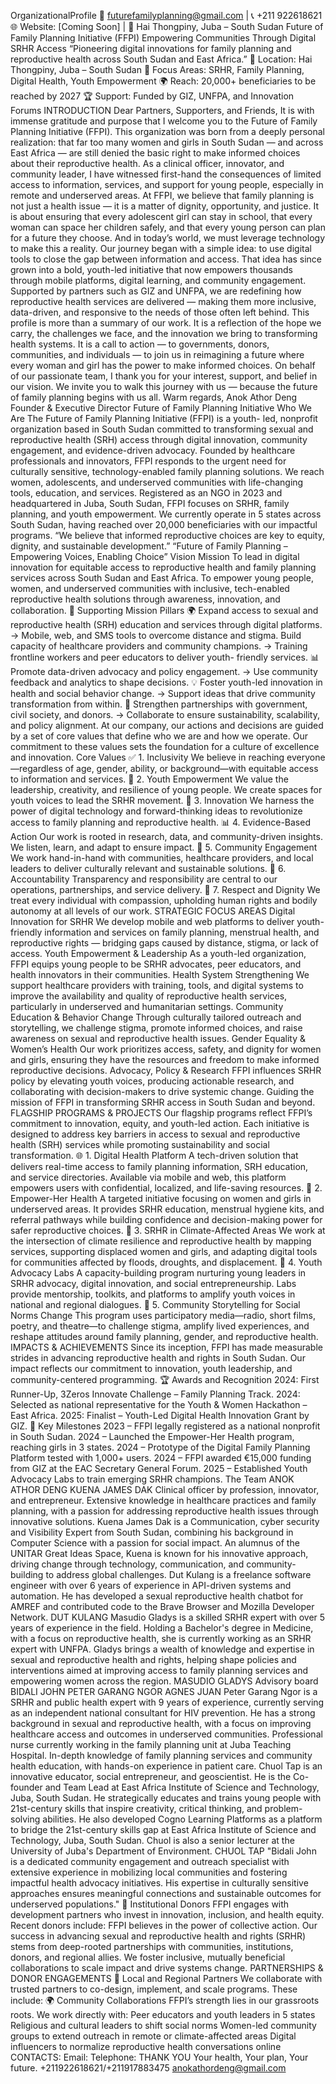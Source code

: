 OrganizationalProfile
📧 futurefamilyplanning@gmail.com |
📞 +211 922618621
🌐 Website: [Coming Soon] |
📍 Hai Thongpiny, Juba – South Sudan
Future of Family Planning Initiative (FFPI)
Empowering Communities Through Digital SRHR
Access
“Pioneering digital innovations for family
planning and reproductive health across
South Sudan and East Africa.”
📍 Location: Hai Thongpiny, Juba – South Sudan
🧬 Focus Areas: SRHR, Family Planning, Digital Health, Youth Empowerment
🌍 Reach: 20,000+ beneficiaries to be reached by 2027
🏆 Support: Funded by GIZ, UNFPA, and Innovation Forums
INTRODUCTION
Dear Partners, Supporters, and Friends,
It is with immense gratitude and purpose that I welcome you to the Future of Family Planning Initiative (FFPI). This
organization was born from a deeply personal realization: that far too many women and girls in South Sudan — and
across East Africa — are still denied the basic right to make informed choices about their reproductive health. As a
clinical officer, innovator, and community leader, I have witnessed first-hand the consequences of limited access to
information, services, and support for young people, especially in remote and underserved areas.
At FFPI, we believe that family planning is not just a health issue — it is a matter of dignity, opportunity, and justice. It is
about ensuring that every adolescent girl can stay in school, that every woman can space her children safely, and that
every young person can plan for a future they choose. And in today’s world, we must leverage technology to make this a
reality.
Our journey began with a simple idea: to use digital tools to close the gap between information and access. That idea has
since grown into a bold, youth-led initiative that now empowers thousands through mobile platforms, digital learning, and
community engagement. Supported by partners such as GIZ and UNFPA, we are redefining how reproductive health
services are delivered — making them more inclusive, data-driven, and responsive to the needs of those often left behind.
This profile is more than a summary of our work. It is a reflection of the hope we carry, the challenges we face, and the
innovation we bring to transforming health systems. It is a call to action — to governments, donors, communities, and
individuals — to join us in reimagining a future where every woman and girl has the power to make informed choices.
On behalf of our passionate team, I thank you for your interest, support, and belief in our vision. We invite you to walk
this journey with us — because the future of family planning begins with us all.
Warm regards,
Anok Athor Deng
Founder & Executive Director
Future of Family Planning Initiative
Who We Are
The Future of Family Planning Initiative (FFPI) is a youth-
led, nonprofit organization based in South Sudan
committed to transforming sexual and reproductive
health (SRH) access through digital innovation,
community engagement, and evidence-driven advocacy.
Founded by healthcare professionals and innovators,
FFPI responds to the urgent need for culturally sensitive,
technology-enabled family planning solutions. We reach
women, adolescents, and underserved communities with
life-changing tools, education, and services.
Registered as an NGO in 2023 and headquartered in
Juba, South Sudan, FFPI focuses on SRHR, family
planning, and youth empowerment. We currently operate
in 5 states across South Sudan, having reached over
20,000 beneficiaries with our impactful programs.
“We believe that informed reproductive choices are key
to equity, dignity, and sustainable development.”
“Future of Family Planning – Empowering Voices, Enabling Choice”
Vision
Mission
To lead in digital innovation for equitable access to
reproductive health and family planning services across
South Sudan and East Africa.
To empower young people, women, and underserved
communities with inclusive, tech-enabled reproductive
health solutions through awareness, innovation, and
collaboration.
🔹 Supporting Mission Pillars
🌍 Expand access to sexual and reproductive health (SRH)
education and services through digital platforms.
→ Mobile, web, and SMS tools to overcome distance and stigma.
Build capacity of healthcare providers and community
champions.
→ Training frontline workers and peer educators to deliver youth-
friendly services.
📊 Promote data-driven advocacy and policy engagement.
→ Use community feedback and analytics to shape decisions.
💡 Foster youth-led innovation in health and social behavior
change.
→ Support ideas that drive community transformation from
within.
🤝 Strengthen partnerships with government, civil society, and
donors.
→ Collaborate to ensure sustainability, scalability, and policy
alignment.
At our company, our actions and
decisions are guided by a set of
core values that define who we are
and how we operate.
Our commitment to these values
sets the foundation for a culture of
excellence and innovation.
Core Values ✅ 1. Inclusivity
We believe in reaching everyone—regardless of age, gender, ability, or
background—with equitable access to information and services.
💬 2. Youth Empowerment
We value the leadership, creativity, and resilience of young people. We create
spaces for youth voices to lead the SRHR movement.
🧠 3. Innovation
We harness the power of digital technology and forward-thinking ideas to
revolutionize access to family planning and reproductive health.
📊 4. Evidence-Based Action
Our work is rooted in research, data, and community-driven insights. We listen,
learn, and adapt to ensure impact.
🤝 5. Community Engagement
We work hand-in-hand with communities, healthcare providers, and local leaders
to deliver culturally relevant and sustainable solutions.
🎯 6. Accountability
Transparency and responsibility are central to our operations, partnerships, and
service delivery.
💚 7. Respect and Dignity
We treat every individual with compassion, upholding human rights and bodily
autonomy at all levels of our work.
STRATEGIC FOCUS AREAS
Digital Innovation for SRHR
We develop mobile and web platforms to deliver youth-friendly information
and services on family planning, menstrual health, and reproductive rights
— bridging gaps caused by distance, stigma, or lack of access.
Youth Empowerment & Leadership
As a youth-led organization, FFPI equips young people to be SRHR
advocates, peer educators, and health innovators in their communities.
Health System Strengthening
We support healthcare providers with training, tools, and digital systems to
improve the availability and quality of reproductive health services,
particularly in underserved and humanitarian settings.
Community Education & Behavior Change
Through culturally tailored outreach and storytelling, we challenge stigma,
promote informed choices, and raise awareness on sexual and reproductive
health issues.
Gender Equality & Women’s Health
Our work prioritizes access, safety, and dignity for women and girls,
ensuring they have the resources and freedom to make informed
reproductive decisions.
Advocacy, Policy & Research
FFPI influences SRHR policy by elevating youth voices, producing
actionable research, and collaborating with decision-makers to drive
systemic change.
Guiding the mission of FFPI in
transforming SRHR access in South
Sudan and beyond.
FLAGSHIP PROGRAMS & PROJECTS
Our flagship programs reflect FFPI’s commitment to innovation, equity, and youth-led action. Each initiative is designed
to address key barriers in access to sexual and reproductive health (SRH) services while promoting sustainability and
social transformation.
🌐 1. Digital Health Platform
A tech-driven solution that delivers real-time access to family planning information, SRH education, and
service directories. Available via mobile and web, this platform empowers users with confidential, localized,
and life-saving resources.
💪 2. Empower-Her Health
A targeted initiative focusing on women and girls in underserved areas. It provides SRHR education,
menstrual hygiene kits, and referral pathways while building confidence and decision-making power for
safer reproductive choices.
🌱 3. SRHR in Climate-Affected Areas
We work at the intersection of climate resilience and reproductive health by mapping services, supporting
displaced women and girls, and adapting digital tools for communities affected by floods, droughts, and
displacement.
🧠 4. Youth Advocacy Labs
A capacity-building program nurturing young leaders in SRHR advocacy, digital innovation, and social
entrepreneurship. Labs provide mentorship, toolkits, and platforms to amplify youth voices in national and
regional dialogues.
📢 5. Community Storytelling for Social Norms Change
This program uses participatory media—radio, short films, poetry, and theatre—to challenge stigma, amplify
lived experiences, and reshape attitudes around family planning, gender, and reproductive health.
IMPACTS & ACHIEVEMENTS
Since its inception, FFPI has made measurable strides in
advancing reproductive health and rights in South Sudan. Our
impact reflects our commitment to innovation, youth leadership,
and community-centered programming.
🏆 Awards and Recognition
2024: First Runner-Up, 3Zeros Innovate Challenge – Family
Planning Track.
2024: Selected as national representative for the Youth &
Women Hackathon – East Africa.
2025: Finalist – Youth-Led Digital Health Innovation Grant by
GIZ.
📍 Key Milestones
2023 – FFPI legally registered as a national nonprofit in
South Sudan.
2024 – Launched the Empower-Her Health program,
reaching girls in 3 states.
2024 – Prototype of the Digital Family Planning Platform
tested with 1,000+ users.
2024 – FFPI awarded €15,000 funding from GIZ at the
EAC Secretary General Forum.
2025 – Established Youth Advocacy Labs to train emerging
SRHR champions.
The Team
ANOK ATHOR DENG KUENA JAMES DAK
Clinical officer by profession,
innovator, and entrepreneur.
Extensive knowledge in
healthcare practices and family
planning, with a passion for
addressing reproductive health
issues through innovative
solutions.
Kuena James Dak is a
Communication, cyber security and
Visibility Expert from South Sudan,
combining his background in
Computer Science with a passion
for social impact. An alumnus of
the UNITAR Great Ideas Space,
Kuena is known for his innovative
approach, driving change through
technology, communication, and
community-building to address
global challenges.
Dut Kulang is a freelance software
engineer with over 6 years of
experience in API-driven systems
and automation. He has developed a
sexual reproductive health chatbot
for AMREF and contributed code to
the Brave Browser and Mozilla
Developer Network.
DUT KULANG Masudio Gladys is a skilled SRHR
expert with over 5 years of experience
in the field. Holding a Bachelor's
degree in Medicine, with a focus on
reproductive health, she is currently
working as an SRHR expert with
UNFPA. Gladys brings a wealth of
knowledge and expertise in sexual
and reproductive health and rights,
helping shape policies and
interventions aimed at improving
access to family planning services
and empowering women across the
region.
MASUDIO GLADYS
Advisory board
BIDALI JOHN PETER GARANG NGOR AGNES JUAN
Peter Garang Ngor is a SRHR and public
health expert with 9 years of experience,
currently serving as an independent
national consultant for HIV prevention.
He has a strong background in sexual
and reproductive health, with a focus on
improving healthcare access and
outcomes in underserved communities.
Professional nurse currently
working in the family planning unit
at Juba Teaching Hospital.
In-depth knowledge of family
planning services and community
health education, with hands-on
experience in patient care.
Chuol Tap is an innovative educator, social
entrepreneur, and geoscientist. He is the Co-
founder and Team Lead at East Africa
Institute of Science and Technology, Juba,
South Sudan.
He strategically educates and trains young
people with 21st-century skills that inspire
creativity, critical thinking, and problem-
solving abilities. He also developed Cogno
Learning Platforms as a platform to bridge
the 21st-century skills gap at East Africa
Institute of Science and Technology, Juba,
South Sudan.
Chuol is also a senior lecturer at the
University of Juba's
Department of Environment.
CHUOL TAP
"Bidali John is a dedicated
community engagement and
outreach specialist with extensive
experience in mobilizing local
communities and fostering
impactful health advocacy
initiatives. His expertise in
culturally sensitive approaches
ensures meaningful connections
and sustainable outcomes for
underserved populations."
💼 Institutional Donors
FFPI engages with development
partners who invest in innovation,
inclusion, and health equity. Recent
donors include:
FFPI believes in the power of collective action. Our success in advancing sexual and reproductive health and
rights (SRHR) stems from deep-rooted partnerships with communities, institutions, donors, and regional allies.
We foster inclusive, mutually beneficial collaborations to scale impact and drive systems change.
PARTNERSHIPS & DONOR ENGAGEMENTS
🤝 Local and Regional Partners
We collaborate with trusted partners to
co-design, implement, and scale
programs. These include:
🌍 Community Collaborations
FFPI’s strength lies in our grassroots
roots. We work directly with:
Peer educators and youth leaders
in 5 states
Religious and cultural leaders to
shift social norms
Women-led community groups to
extend outreach in remote or
climate-affected areas
Digital influencers to normalize
reproductive health conversations
online
CONTACTS:
Email:
Telephone:
THANK YOU
Your health, Your plan, Your future.
+211922618621/+211917883475
anokathordeng@gmail.com
